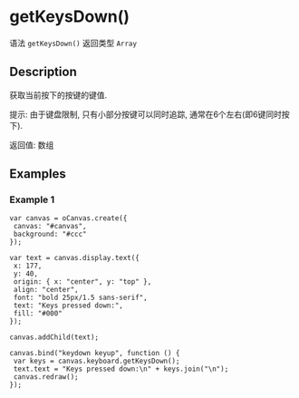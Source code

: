 # getKeysDown()
语法 `getKeysDown()` 返回类型 `Array`

## Description 

获取当前按下的按键的键值.

提示: 由于键盘限制, 只有小部分按键可以同时追踪, 通常在6个左右(即6键同时按下).

返回值: 数组

## Examples

### Example 1

```
var canvas = oCanvas.create({
 canvas: "#canvas",
 background: "#ccc"
});

var text = canvas.display.text({
 x: 177,
 y: 40,
 origin: { x: "center", y: "top" },
 align: "center",
 font: "bold 25px/1.5 sans-serif",
 text: "Keys pressed down:",
 fill: "#000"
});

canvas.addChild(text);

canvas.bind("keydown keyup", function () {
 var keys = canvas.keyboard.getKeysDown();
 text.text = "Keys pressed down:\n" + keys.join("\n");
 canvas.redraw();
});
```